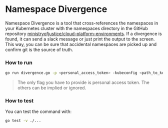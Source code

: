 # Namespace Divergence

Namespace Divergence is a tool that cross-references the namespaces in your Kubernetes cluster with the namespaces directory in the GitHub repository [ministryofjustice/cloud-platform-environments](https://github.com/ministryofjustice/cloud-platform-environments/). If a divergence is found, it can send a slack message or just print the output to the screen. This way, you can be sure that accidental namespaces are picked up and confirm git is the source of truth.

### How to run

```bash
go run divergence.go -p <personal_access_token> -kubeconfig <path_to_kubeconfig> -slackApi <OAUTH_token> -channelId <slack_channel_id>
```

> The only flag you have to provide is personal access token. The others can be implied or ignored.

### How to test

You can test the command with:

```bash
go test -v ./...
```
